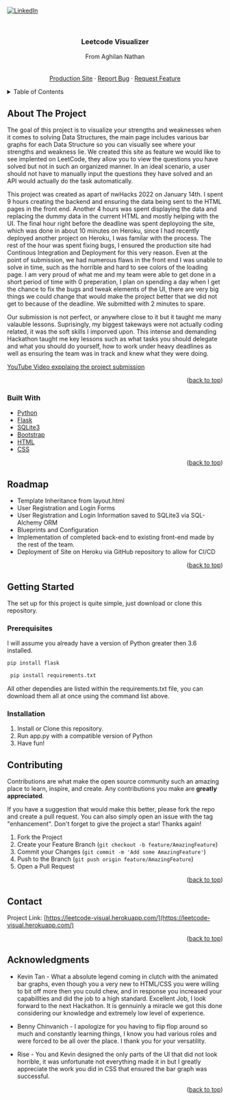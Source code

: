 <div id="top"></div>

[![LinkedIn][linkedin-shield]][linkedin-url]



<!-- PROJECT LOGO -->
<br />
<div align="center">
<h3 align="center">Leetcode Visualizer</h3>

  <p align="center">
    From Aghilan Nathan
    <br />
    <br />
    <br />
    <a href="https://split-fare.herokuapp.com/">Production Site</a>
    ·
    <a href="mailto:nathanaghilan@gmail.com">Report Bug</a>
    ·
    <a href="mailto:nathanaghilan@gmail.com">Request Feature</a>
  </p>
</div>



<!-- TABLE OF CONTENTS -->
<details>
  <summary>Table of Contents</summary>
  <ol>
    <li>
      <a href="#about-the-project">About The Project</a>
      <ul>
        <li><a href="#built-with">Built With</a></li>
        <li><a href="#roadmap">Roadmap</a></li>
      </ul>
    </li>
    <li>
      <a href="#getting-started">Getting Started</a>
      <ul>
        <li><a href="#prerequisites">Prerequisites</a></li>
        <li><a href="#installation">Installation</a></li>
      </ul>
    </li>
    <li><a href="#contributing">Contributing</a></li>
    <li><a href="#contact">Contact</a></li>
    <li><a href="#acknowledgments">Acknowledgments</a></li>
  </ol>
</details>



<!-- ABOUT THE PROJECT -->
## About The Project

The goal of this project is to visualize your strengths and weaknesses when it comes to solving Data Structures,
the main page includes various bar graphs for each Data Structure so you can visually see where your strengths and weakness lie. 
We created this site as feature we would like to see implented on LeetCode, they allow you to view the questions you have solved but not in such an organized manner.
In an ideal scenario, a user should not have to manually input the questions they have solved and an API would actually do the task automatically. 

This project was created as apart of nwHacks 2022 on January 14th. 
I spent 9 hours creating the backend and ensuring the data being sent to the HTML pages in the front end.
Another 4 hours was spent displaying the data and replacing the dummy data in the current HTML and mostly helping with the UI.
The final hour right before the deadline was spent deployoing the site, which was done in about 10 minutes on Heroku, since I had recently deployed another project on Heroku, I was familar with the process.
The rest of the hour was spent fixing bugs, I ensured the production site had Continous Integration and Deployment for this very reason.
Even at the point of submission, we had numerous flaws in the front end I was unable to solve in time, such as the horrible and hard to see colors of the loading page.
I am very proud of what me and my team were able to get done in a short period of time with 0 preperation, I plan on spending a day when I get the chance to fix the bugs and tweak elements of the UI, there are very big things we could change that would make the project better that we did not get to because of the deadline.
We submitted with 2 minutes to spare.

Our submission is not perfect, or anywhere close to it but it taught me many valauble lessons. Suprisingly, my biggest takeways were not actually coding related, it was the soft skills I imporved upon. 
This intense and demanding Hackathon taught me key lessons such as what tasks you should delegate and what you should do yourself, how to work under heavy deadlines as well as ensuring the team was in track and knew what they were doing. 

[YouTube Video expplaing the project submission](https://www.youtube.com/watch?v=zlDN6rarDLI)

<p align="right">(<a href="#top">back to top</a>)</p>



### Built With

* [Python](https://www.python.org/)
* [Flask](https://flask.palletsprojects.com/en/2.0.x/)
* [SQLite3](https://www.sqlite.org/index.html)
* [Bootstrap](https://getbootstrap.com/)
* [HTML](https://developer.mozilla.org/en-US/docs/Web/HTML)
* [CSS](https://developer.mozilla.org/en-US/docs/Web/CSS)

<p align="right">(<a href="#top">back to top</a>)</p>


<!-- ROADMAP -->
## Roadmap

- Template Inheritance from layout.html
- User Registration and Login Forms
- User Registration and Login Information saved to SQLite3 via SQL-Alchemy ORM
- Blueprints and Configuration
- Implementation of completed back-end to existing front-end made by the rest of the team.
- Deployment of Site on Heroku via GitHub repository to allow for CI/CD

<p align="right">(<a href="#top">back to top</a>)</p>

<!-- GETTING STARTED -->
## Getting Started

The set up for this project is quite simple, just download or clone this repository.

### Prerequisites

I will assume you already have a version of Python greater then 3.6 installed.
  ```sh
  pip install flask
  ```
  ```sh
   pip install requirements.txt
  ```
All other dependies are listed within the requirements.txt file, you can download them all at once using the command list above.

### Installation

1. Install or Clone this repository.
2. Run app.py with a compatible version of Python 
3. Have fun!


<!-- CONTRIBUTING -->
## Contributing

Contributions are what make the open source community such an amazing place to learn, inspire, and create. Any contributions you make are **greatly appreciated**.

If you have a suggestion that would make this better, please fork the repo and create a pull request. You can also simply open an issue with the tag "enhancement".
Don't forget to give the project a star! Thanks again!

1. Fork the Project
2. Create your Feature Branch (`git checkout -b feature/AmazingFeature`)
3. Commit your Changes (`git commit -m 'Add some AmazingFeature'`)
4. Push to the Branch (`git push origin feature/AmazingFeature`)
5. Open a Pull Request

<p align="right">(<a href="#top">back to top</a>)</p>


<!-- CONTACT -->
## Contact

Project Link: [https://leetcode-visual.herokuapp.com/](https://leetcode-visual.herokuapp.com/)

<p align="right">(<a href="#top">back to top</a>)</p>



<!-- ACKNOWLEDGMENTS -->
## Acknowledgments

* Kevin Tan - What a absolute legend coming in clutch with the animated bar graphs, even though you a very new to HTML/CSS you were willing to bit off more then you could chew, and in response you increased your capabillties and did the job to a high standard. Excellent Job, I look forward to the next Hackathon. It is gennuinly a miracle we got this done considering our knowledge and extremely low level of experience.

* Benny Chinvanich - I apologize for you having to flip flop around so much and constantly learning things, I know you had various roles and were forced to be all over the place. I thank you for your versatility.

* Rise - You and Kevin designed the only parts of the UI that did not look horrible, it was unfortunate not everything made it in but I greatly appreciate the work you did in CSS that ensured the bar graph was successful. 

<p align="right">(<a href="#top">back to top</a>)</p>



<!-- MARKDOWN LINKS & IMAGES -->
<!-- https://www.markdownguide.org/basic-syntax/#reference-style-links -->
[contributors-shield]: https://img.shields.io/github/contributors/github_username/repo_name.svg?style=for-the-badge
[contributors-url]: https://github.com/github_username/repo_name/graphs/contributors
[forks-shield]: https://img.shields.io/github/forks/github_username/repo_name.svg?style=for-the-badge
[forks-url]: https://github.com/github_username/repo_name/network/members
[stars-shield]: https://img.shields.io/github/stars/github_username/repo_name.svg?style=for-the-badge
[stars-url]: https://github.com/github_username/repo_name/stargazers
[issues-shield]: https://img.shields.io/github/issues/github_username/repo_name.svg?style=for-the-badge
[issues-url]: https://github.com/github_username/repo_name/issues
[license-shield]: https://img.shields.io/github/license/github_username/repo_name.svg?style=for-the-badge
[license-url]: https://github.com/github_username/repo_name/blob/master/LICENSE.txt
[linkedin-shield]: https://img.shields.io/badge/-LinkedIn-black.svg?style=for-the-badge&logo=linkedin&colorB=555
[linkedin-url]: https://www.linkedin.com/in/aghilan-nathan-3b65bb211/
[product-screenshot]: images/screenshot.png
